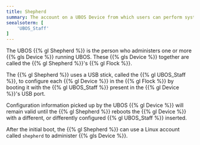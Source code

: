 ```yaml
---
title: Shepherd
summary: The account on a UBOS Device from which users can perform system administration.
seealsoterm: [
    'UBOS_Staff'
]
---
```


The UBOS {{% gl Shepherd %}} is the person who administers one or more {{% gls Device %}}
running UBOS. These {{% gls Device %}} together are called the {{% gl Shepherd %}}'s
{{% gl Flock %}}.

The {{% gl Shepherd %}} uses a USB stick, called the {{% gl UBOS_Staff %}}, to
configure each {{% gl Device %}} in the {{% gl Flock %}} by booting it with the
{{% gl UBOS_Staff %}} present in the {{% gl Device %}}'s USB port.

Configuration information picked up by the UBOS {{% gl Device %}} will remain valid
until the {{% gl Shepherd %}} reboots the {{% gl Device %}} with a different, or
differently configured {{% gl UBOS_Staff %}} inserted.

After the initial boot, the {{% gl Shepherd %}} can use a Linux account called ``shepherd``
to administer {{% gls Device %}}.
